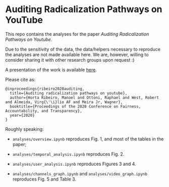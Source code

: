 # Auditing Radicalization Pathways on YouTube

This repo contains the analyses for the paper *Auditing Radicalization Pathways on Youtube*. 

Due to the sensitivity of the data, the data/helpers necessary to reproduce the analyses are not made available here. 
We are, however, willing to consider sharing it with other research groups upon request :)

A presentation of the work is available [here][1].

Please cite as:

    @inproceedings{ribeiro2020auditing,
      title={Auditing radicalization pathways on youtube},
      author={Horta Ribeiro, Manoel and Ottoni, Raphael and West, Robert and Almeida, Virg{\'\i}lio AF and Meira Jr, Wagner},
      booktitle={Proceedings of the 2020 Conference on Fairness, Accountability, and Transparency},
      year={2020}
    }
    
Roughly speaking:

- `analyses/overview.ipynb` reproduces Fig. 1, and most of the tables in the paper;

- `analyses/temporal_analysis.ipynb` reproduces Fig. 2.

- `analyses/user_analysis.ipynb` reproduces Figures 3 and 4.

- `analyses/channels_graph.ipynb` and `analyses/video_graph.ipynb` reproduces Fig. 5 and Table 3.

[1]: https://www.youtube.com/watch?v=zju-J53S4W0

